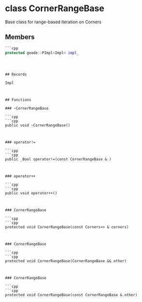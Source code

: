 # class CornerRangeBase


 Base class for range-based iteration on Corners



## Members

```cpp
```cpp
protected geode::PImpl<Impl> impl_
```
```



## Records

Impl



## Functions

### ~CornerRangeBase

```cpp
```cpp
public void ~CornerRangeBase()
```
```


### operator!=

```cpp
```cpp
public _Bool operator!=(const CornerRangeBase & )
```
```


### operator++

```cpp
```cpp
public void operator++()
```
```


### CornerRangeBase

```cpp
```cpp
protected void CornerRangeBase(const Corners<> & corners)
```
```


### CornerRangeBase

```cpp
```cpp
protected void CornerRangeBase(CornerRangeBase && other)
```
```


### CornerRangeBase

```cpp
```cpp
protected void CornerRangeBase(const CornerRangeBase & other)
```
```




